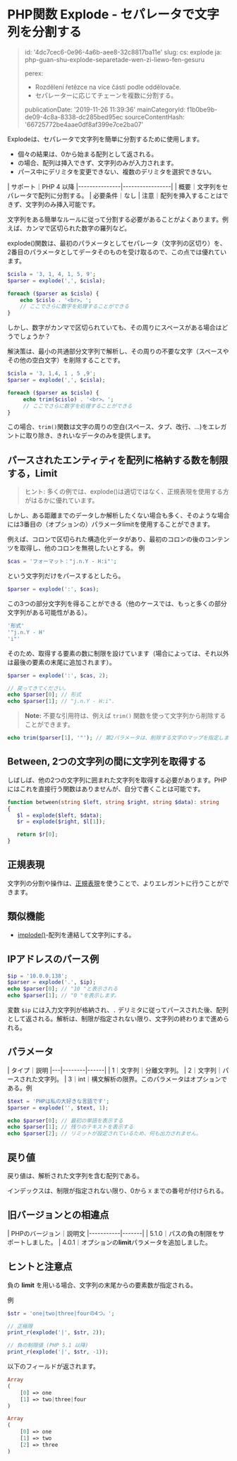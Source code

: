 PHP関数 Explode - セパレータで文字列を分割する
==============================

> id: '4dc7cec6-0e96-4a6b-aee8-32c8817ba11e'
> slug:
> 	cs: explode
> 	ja: php-guan-shu-explode-separetade-wen-zi-liewo-fen-gesuru
> 
> perex:
> 	- Rozdělení řetězce na více částí podle oddělovače.
> 	- セパレーターに応じてチェーンを複数に分割する。
> 
> publicationDate: '2019-11-26 11:39:36'
> mainCategoryId: f1b0be9b-de09-4c8a-8338-dc285bed95ec
> sourceContentHash: '66725772be4aae0df8af399e7ce2ba07'

Explodeは、セパレータで文字列を簡単に分割するために使用します。

- 個々の結果は、0から始まる配列として返される。
- の場合、配列は挿入できず、文字列のみが入力されます。
- パース中にデリミタを変更できない、複数のデリミタを選択できない。

| サポート｜PHP 4 以降
|---------------|-----------------|
| 概要｜文字列をセパレータで配列に分割する。
| 必要条件｜なし
| 注意｜配列を挿入することはできず、文字列のみ挿入可能です。

文字列をある簡単なルールに従って分割する必要があることがよくあります。例えば、カンマで区切られた数字の羅列など。

explode()関数は、最初のパラメータとしてセパレータ（文字列の区切り）を、2番目のパラメータとしてデータそのものを受け取るので、この点では優れています。

```php
$cisla = '3, 1, 4, 1, 5, 9';
$parser = explode(',', $cisla);

foreach ($parser as $cislo) {
	echo $cislo . '<br>。';
	// ここでさらに数字を処理することができる
}
```

しかし、数字がカンマで区切られていても、その周りにスペースがある場合はどうでしょうか？

解決策は、最小の共通部分文字列で解析し、その周りの不要な文字（スペースやその他の空白文字）を削除することです。

```php
$cisla = '3, 1,4, 1 , 5 ,9';
$parser = explode(',', $cisla);

foreach ($parser as $cislo) {
     echo trim($cislo) . '<br>。';
     // ここでさらに数字を処理することができる
}
```

この場合、`trim()`関数は文字の周りの空白(スペース、タブ、改行、...)をエレガントに取り除き、きれいなデータのみを提供します。

パースされたエンティティを配列に格納する数を制限する，Limit
--------------------------

> ヒント: 多くの例では、explode()は適切ではなく、正規表現を使用する方がはるかに優れています。

しかし、ある距離までのデータしか解析したくない場合も多く、そのような場合には3番目の（オプションの）パラメータlimitを使用することができます。

例えば、コロンで区切られた構造化データがあり、最初のコロンの後のコンテンツを取得し、他のコロンを無視したいとする。
例

```php
$cas = 'フォーマット："j.n.Y - H:i"';
```

という文字列だけをパースするとしたら。

```php
$parser = explode(':', $cas);
```

この3つの部分文字列を得ることができる（他のケースでは、もっと多くの部分文字列がある可能性がある）。

```php
'形式'
'"j.n.Y - H'
'i"'
```

そのため、取得する要素の数に制限を設けています（場合によっては、それ以外は最後の要素の末尾に追加されます）。

```php
$parser = explode(':', $cas, 2);

// 戻ってきてください。
echo $parser[0]; // 形式
echo $parser[1]; // "j.n.Y - H:i".
```

> **Note:** 不要な引用符は、例えば `trim()` 関数を使って文字列から削除することができます。

```php
echo trim($parser[1], '"'); // 第2パラメータは、削除する文字のマップを指定します。
```

Between, 2つの文字列の間に文字列を取得する
--------------------------

しばしば、他の2つの文字列に囲まれた文字列を取得する必要があります。PHPにはこれを直接行う関数はありませんが、自分で書くことは可能です。

```php
function between(string $left, string $right, string $data): string
{
   $l = explode($left, $data);
   $r = explode($right, $l[1]);

   return $r[0];
}
```

正規表現
--------------------------

文字列の分割や操作は、<a href="/regex">正規表現</a>を使うことで、よりエレガントに行うことができます。

類似機能
--------------------------

- <a href="/function-implode">implode()</a>-配列を連結して文字列にする。

IPアドレスのパース例
--------------------------

```php
$ip = '10.0.0.138';
$parser = explode('.', $ip);
echo $parser[0]; // "10 "と表示される
echo $parser[1]; // "0 "を表示します。
```

変数 `$ip` には入力文字列が格納され、`.` デリミタに従ってパースされた後、配列として返される。解析は、制限が指定されない限り、文字列の終わりまで進められる。

パラメータ
--------------------------

| タイプ｜説明
|---|--------|------|
| 1｜文字列｜分離文字列。
| 2｜文字列｜パースされた文字列。
| 3｜int｜構文解析の限界。このパラメータはオプションである。例

```php
$text = 'PHPは私の大好きな言語です';
$parser = explode('', $text, 1);

echo $parser[0]; // 最初の単語を表示する
echo $parser[1]; // 残りのテキストを表示する
echo $parser[2]; // リミットが設定されているため、何も出力されません。
```

戻り値
--------------------------

戻り値は、解析された文字列を含む配列である。

インデックスは、制限が指定されない限り、0から `X` までの番号が付けられる。

旧バージョンとの相違点
--------------------------

| PHPのバージョン｜説明文
|-----------|-------|
| 5.1.0｜パスの負の制限をサポートしました。
| 4.0.1｜オプションの**limit**パラメータを追加しました。

ヒントと注意点
--------------------------

負の **limit** を用いる場合、文字列の末尾からの要素数が指定される。

例

```php
$str = 'one|two|three|fourの4つ。';

// 正極限
print_r(explode('|', $str, 2));

// 負の制限値 (PHP 5.1 以降)
print_r(explode('|', $str, -1));
```

以下のフィールドが返されます。

```php
Array
(
    [0] => one
    [1] => two|three|four
)

Array
(
    [0] => one
    [1] => two
    [2] => three
)
```
